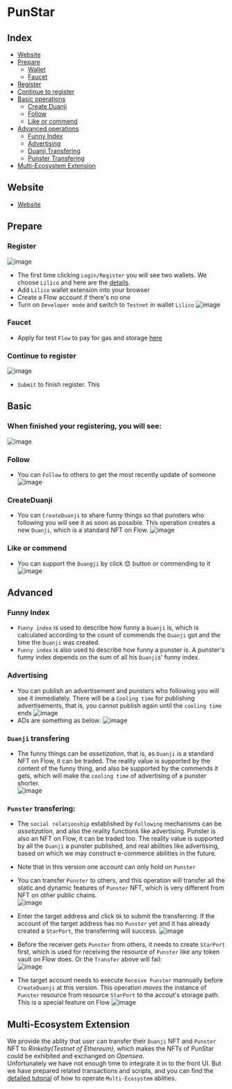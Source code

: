 # PunStar 
## Index
* [Website](#website)
* [Prepare](#prepare)
    * [Wallet](#register)
    * [Faucet](#faucet)
* [Register](#register)
* [Continue to register](#continue-to-register)
* [Basic operations](#basic)
    * [Create Duanji](#createduanji)
    * [Follow](#follow)
    * [Like or commend](#like-or-commend)
* [Advanced operations](#advanced)
    * [Funny Index](#funny-index)
    * [Advertising](#advertising)
    * [Duanji Transfering](#duanji-transfering)
    * [Punster Transfering](#punster-transfering)
* [Multi-Ecosystem Extension](#multi-ecosystem-extension)


## Website

* [Website](http://punster.stonelens.com/)

## Prepare
### Register
![image](https://user-images.githubusercontent.com/83746881/183075498-ebb66a67-3de0-44f1-a6be-02594884b597.png)
* The first time clicking `Login/Register` you will see two wallets. We choose `Lilico` and here are the [details](https://outblock.notion.site/Lilico-Support-User-FAQs-fc26f774ad514439a11c5c7cb255d1ec).
* Add `Lilico` wallet extension into your browser
* Create a Flow account if there's no one
* Turn on `Developer mode` and switch to `Testnet` in wallet `Lilico`
![image](https://user-images.githubusercontent.com/83746881/183077422-96cd1327-f8a1-4e69-8efc-4757d4ee27f3.png)
### Faucet
* Apply for test `Flow` to pay for gas and storage [here](https://testnet-faucet.onflow.org/fund-account)
### Continue to register
![image](https://user-images.githubusercontent.com/83746881/183079767-d3b0cf45-2cb1-40b3-adb6-05ea33db4fdc.png)
* `Submit` to finish register. This 

## Basic
### When finished your registering, you will see:  
![image](https://user-images.githubusercontent.com/83746881/183080618-12f24188-54c0-4b24-972e-06f79a885c09.png)
### Follow
* You can `Follow` to others to get the most recently update of someone  
![image](https://user-images.githubusercontent.com/83746881/183080798-8b8dbc78-65d2-4bda-b2b3-819e45ae3600.png)
### CreateDuanji
* You can `CreateDuanji` to share funny things so that punsters who following you will see it as soon as possible. This operation creates a new `Duanji`, which is a standard NFT on Flow.
![image](https://user-images.githubusercontent.com/83746881/183084113-b719739b-9175-45a7-a6a5-c0a29d91734a.png)
### Like or commend
* You can support the `Duangji` by click 😊 button or commending to it
![image](https://user-images.githubusercontent.com/83746881/183084772-48eee46b-43c6-4b2a-a784-5800ba66c772.png)

## Advanced
### Funny Index
* `Funny index` is used to describe how funny a `Duanji` is, which is calculated according to the count of commends the `Duanji` got and the time the `Duanji` was created.
* `Funny index` is also used to describe how funny a punster is. A punster's funny index depends on the sum of all his `Duanji`s' funny index.

### Advertising 
* You can publish an advertisement and punsters who following you will see it immediately. There will be a `Cooling time` for publishing advertisements, that is, you cannot publish again until the `cooling time` ends
![image](https://user-images.githubusercontent.com/83746881/183088057-701cb143-500e-431d-8bff-1093a5819c07.png)  
* ADs are something as below:
![image](https://user-images.githubusercontent.com/83746881/183090043-601c74b4-13ca-4227-94c6-b261c14b47d8.png)

### `Duanji` transfering
* The funny things can be *assetization*, that is, as `Duanji` is a standard NFT on Flow, it can be traded. The reality value is supported by the content of the funny thing, and also be supported by the commends it gets, which will make the `cooling time` of advertising of a punster shorter.   
![image](https://user-images.githubusercontent.com/83746881/183116625-776d056e-6961-4bd5-810f-74f928320953.png)

### `Punster` transfering: 
* The `social relationship` established by `Following` mechanisms can be *assetization*, and also the reality functions like advertising. Punster is also an NFT on Flow, it can be traded too. The reality value is supported by all the `Duanji` a punster published, and real abilities like advertising, based on which we may construct e-commerce abilities in the future.  
* Note that in this version one account can only hold on `Punster` 
* You can transfer `Punster` to others, and this operation will transfer all the static and dynamic features of `Punster` NFT, which is very different from NFT on other public chains.  
![image](https://user-images.githubusercontent.com/83746881/183297210-975fa812-b758-4eb1-84dc-e2a00c61584e.png)
* Enter the target address and click `Ok` to submit the transferring. If the account of the target address has no `Punster` yet and it has already created a `StarPort`, the transferring will success. 
![image](https://user-images.githubusercontent.com/83746881/183297251-95e2c5ba-b110-4144-a79b-9e57e331e487.png)

* Before the receiver gets `Punster` from others, it needs to create `StarPort` first, which is used for receiving the resource of `Punster` like any token vault on Flow does. Or the `Transfer` above will fail:  
![image](https://user-images.githubusercontent.com/83746881/183297124-b96ce7b5-e514-4789-b7c0-66fcd69835a5.png)
* The target account needs to execute `Receive Punster` mannually before `CreateDuanji` at this version. This operation *moves* the instance of `Punster` resource from resource `StarPort` to the accout's storage path. This is a special feature on Flow
![image](https://user-images.githubusercontent.com/83746881/183298100-e15979b9-8db5-4402-9eec-c721f7b2bb1d.png)

  

## Multi-Ecosystem Extension
We provide the ablity that user can transfer their `Duanji` NFT and `Punster` NFT to *Rinkeby(Testnet of Ethereum)*, which makes the NFTs of PunStar could be exhibited and exchanged on *Opensea*.  
Unfortunately we have not enough time to integrate it in to the front UI. But we have prepared related transactions and scripts, and you can find the [detailed tutorial](./Multi-Ecosystems.md) of how to operate `Multi-Ecosystem` ablities.

